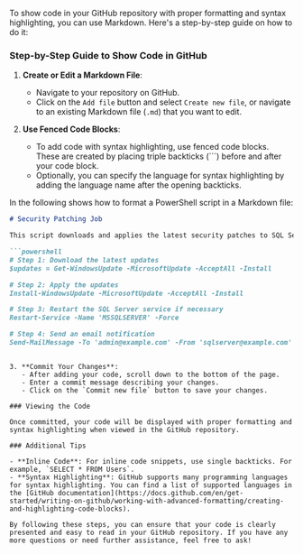 To show code in your GitHub repository with proper formatting and syntax highlighting, you can use Markdown. Here's a step-by-step guide on how to do it:

### Step-by-Step Guide to Show Code in GitHub

1. **Create or Edit a Markdown File**:
   - Navigate to your repository on GitHub.
   - Click on the `Add file` button and select `Create new file`, or navigate to an existing Markdown file (`.md`) that you want to edit.

2. **Use Fenced Code Blocks**:
   - To add code with syntax highlighting, use fenced code blocks. These are created by placing triple backticks (```) before and after your code block.
   - Optionally, you can specify the language for syntax highlighting by adding the language name after the opening backticks.

In the following shows how to format a PowerShell script in a Markdown file:

```markdown
# Security Patching Job

This script downloads and applies the latest security patches to SQL Server.

```powershell
# Step 1: Download the latest updates
$updates = Get-WindowsUpdate -MicrosoftUpdate -AcceptAll -Install

# Step 2: Apply the updates
Install-WindowsUpdate -MicrosoftUpdate -AcceptAll -Install

# Step 3: Restart the SQL Server service if necessary
Restart-Service -Name 'MSSQLSERVER' -Force

# Step 4: Send an email notification
Send-MailMessage -To 'admin@example.com' -From 'sqlserver@example.com' -Subject 'SQL Server Security Patching Completed' -Body 'The latest security patches and updates have been successfully applied to the SQL Server.' -SmtpServer 'smtp.example.com'
```
```

3. **Commit Your Changes**:
   - After adding your code, scroll down to the bottom of the page.
   - Enter a commit message describing your changes.
   - Click on the `Commit new file` button to save your changes.

### Viewing the Code

Once committed, your code will be displayed with proper formatting and syntax highlighting when viewed in the GitHub repository.

### Additional Tips

- **Inline Code**: For inline code snippets, use single backticks. For example, `SELECT * FROM Users`.
- **Syntax Highlighting**: GitHub supports many programming languages for syntax highlighting. You can find a list of supported languages in the [GitHub documentation](https://docs.github.com/en/get-started/writing-on-github/working-with-advanced-formatting/creating-and-highlighting-code-blocks).

By following these steps, you can ensure that your code is clearly presented and easy to read in your GitHub repository. If you have any more questions or need further assistance, feel free to ask!
